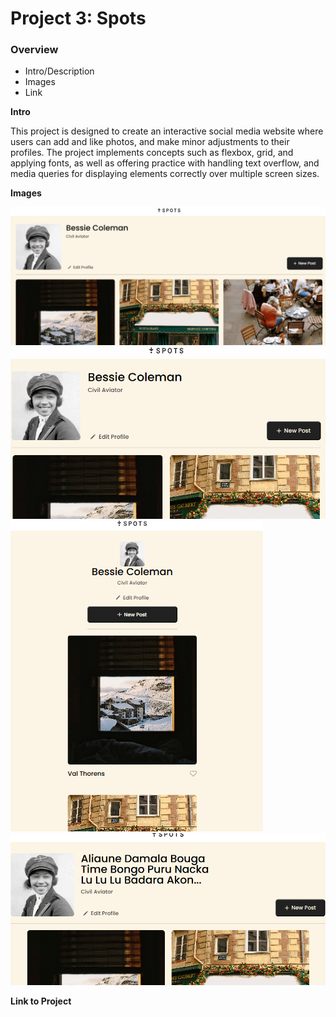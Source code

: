 # Project 3: Spots

### Overview

- Intro/Description
- Images
- Link

**Intro**

This project is designed to create an interactive social media website where users can add and like photos, and make minor adjustments to their profiles. The project implements concepts such as flexbox, grid, and applying fonts, as well as offering practice with handling text overflow, and media queries for displaying elements correctly over multiple screen sizes.

**Images**

![Desktop View](images\demo\Demo.png)
![Tablet View](images\demo\Demo_t.png)
![Mobile View](images\demo\Demo_m.png)
![Text Overflow](images\demo\Demo_o.png)

**Link to Project**
